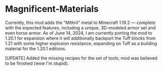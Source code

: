 # Magnificent-Materials

Currently, this mod adds the "Mithril" metal to Minecraft 1.19.2 — complete with the expected features, including a unique, 3D-modeled armor set and even horse armor. As of June 14, 2024, I am currently porting the mod to 1.20.1 for expansion where it will additionally backport the Tuff blocks from 1.21 with some higher explosion resistance, expanding on Tuff as a building material for the 1.20.1 editions.

[UPDATE] Added the missing recipes for the set of tools; mod was believed to be finished (wow I'm stupid).
